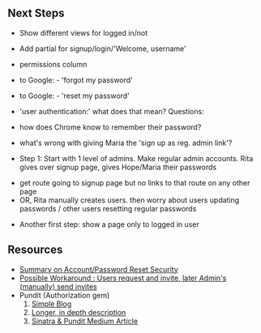 ## Next Steps
* Show different views for logged in/not
* Add partial for signup/login/'Welcome, username'

* permissions column
* to Google: - 'forgot my password'
* to Google: - 'reset my password'
* 'user authentication:' what does that mean?
Questions:
* how does Chrome know to remember their password?
* what's wrong with giving Maria the 'sign up as reg. admin link'?

* Step 1: Start with 1 level of admins. Make regular admin accounts. Rita gives over signup page, gives Hope/Maria their passwords
 - get route going to signup page but no links to that route on any other page
 - OR, Rita manually creates users. then worry about users updating passwords / other users resetting regular passwords
* Another first step: show a page only to logged in user


## Resources
- [Summary on Account/Password Reset Security](https://www.troyhunt.com/everything-you-ever-wanted-to-know/)
- [Possible Workaround : Users request and invite, later Admin's (manually) send invites](https://www.softcover.io/read/27309ccd/sinatra_cookbook/invite)
- Pundit (Authorization gem)
  1. [Simple Blog](https://www.culttt.com/2016/01/20/implementing-roles-and-permissions-in-ruby-on-rails/)
  1. [Longer, in depth description](http://vaidehijoshi.github.io/blog/2015/09/29/using-pundit-the-cool-kid-of-authorization/)
  1. [Sinatra & Pundit Medium Article](https://medium.com/@danalyst/adding-authorization-to-sinatra-with-pundit-7f081fba5170)
